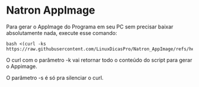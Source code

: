 # Natron AppImage

Para gerar o AppImage do Programa em seu PC sem precisar baixar absolutamente nada, execute esse comando:
```
bash <(curl -ks https://raw.githubusercontent.com/LinuxDicasPro/Natron_AppImage/refs/heads/master/get_appimage)
```

O curl com o parâmetro -k vai retornar todo o conteúdo do script para gerar o Appimage.

O parâmetro -s é só pra silenciar o curl.

